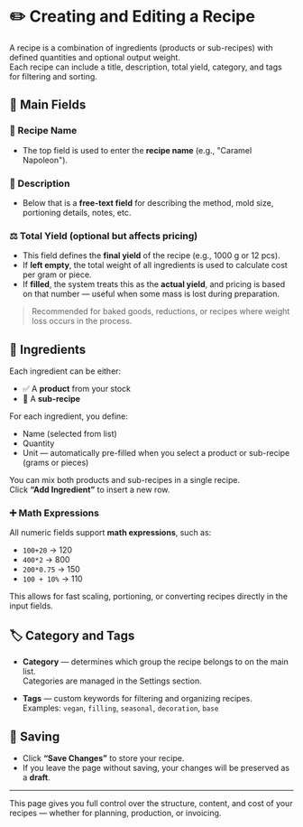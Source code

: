 # ✏️ Creating and Editing a Recipe

A recipe is a combination of ingredients (products or sub-recipes) with defined quantities and optional output weight.  
Each recipe can include a title, description, total yield, category, and tags for filtering and sorting.

## 🧾 Main Fields

### 📛 Recipe Name

- The top field is used to enter the **recipe name** (e.g., "Caramel Napoleon").

### 📝 Description

- Below that is a **free-text field** for describing the method, mold size, portioning details, notes, etc.

### ⚖️ Total Yield (optional but affects pricing)

- This field defines the **final yield** of the recipe (e.g., 1000 g or 12 pcs).
- If **left empty**, the total weight of all ingredients is used to calculate cost per gram or piece.
- If **filled**, the system treats this as the **actual yield**, and pricing is based on that number — useful when some mass is lost during preparation.

> Recommended for baked goods, reductions, or recipes where weight loss occurs in the process.

## 🧩 Ingredients

Each ingredient can be either:
- ✅ A **product** from your stock
- 🔁 A **sub-recipe**

For each ingredient, you define:
- Name (selected from list)
- Quantity
- Unit — automatically pre-filled when you select a product or sub-recipe (grams or pieces)

You can mix both products and sub-recipes in a single recipe.  
Click **“Add Ingredient”** to insert a new row.

### ➕ Math Expressions

All numeric fields support **math expressions**, such as:

- `100+20` → 120  
- `400*2` → 800  
- `200*0.75` → 150  
- `100 + 10%` → 110

This allows for fast scaling, portioning, or converting recipes directly in the input fields.

## 🏷️ Category and Tags

- **Category** — determines which group the recipe belongs to on the main list.  
  Categories are managed in the Settings section.

- **Tags** — custom keywords for filtering and organizing recipes.  
  Examples: `vegan`, `filling`, `seasonal`, `decoration`, `base`

## 💾 Saving

- Click **“Save Changes”** to store your recipe.
- If you leave the page without saving, your changes will be preserved as a **draft**.

---

This page gives you full control over the structure, content, and cost of your recipes — whether for planning, production, or invoicing.
